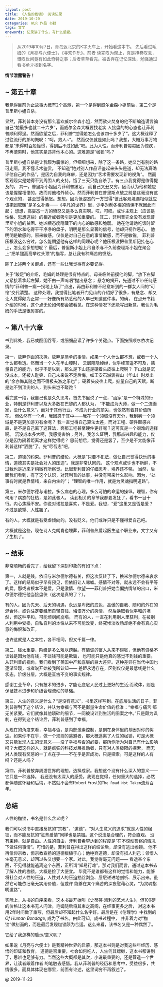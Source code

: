 ```yaml
---
layout: post
title: 《人性的枷锁》 阅读记录 
date: 2019-10-20
categories: WLR 作品 书籍 
tags: 文学
onewords: 记录讲了什么，有什么感受。
---
```

> 从2019年10月7日，青岛返北京的K字火车上，开始看这本书。 先后看过毛姆的《月亮与六便士》，《寻欢作乐》。前者
读完叹为观止，真是掩卷叹息，慨叹世间竟有如此奇特之事；后者草草看完，被丢弃在记忆深处，勉强通过看书单才找到名字。

**情节泄露警告！**

## ~ 第五十章

我觉得目前为止故事大概有2个高潮，第一个是得到威尔金森小姐前后，第二个是普里斯小姐自杀。

显然，菲利普本身没有那么喜欢威尔金森小姐，然而欲火焚身的他不断编造谎言骗自己“她最多也就二十六岁”，而威尔金森大概要找老实
人接盘的的心态也让菲利普顺利得逞。然而欲望之后，菲利普“觉得她怎么也该四十多岁了”。这大概诠释了过往流行的那句慨叹：“呵，男人~”。
然而仅仅就是如此吗？我想，大概万事万物都是“未得时百般憧憬，得到后不过如此”吧。此为人性。而菲利普每每因为愧疚，
不再渣男时，他其实是违背他本心的。这难道是“枷锁”吗？

普里斯小姐自杀是让我颇为震惊的。但细细想来，除了这一条路，她又岂有别的路可走啊。我不懂艺术鉴赏，
不知道“她对别人作品评鉴起来头头是道，却无法真确评估自己的作品”，是因为自我的麻痹，还是因为“艺术需要发现新的视角”。
然而客观现实是她得不到周围人的支持，饿了三天只能自杀了。有三点我觉得是值得提及的。
其一，普里斯小姐因为菲利普跛足，
而自己又丑又穷，因而认为他和她应该是惺惺相惜的，故而对他格外倾心。然而菲利普在普里斯点破之前是丝毫没有这个观点的，
甚至觉得愤怒。想想，因为低姿态的一方觉得"彼此客观境遇相似就应该抱团取暖"是多么朴素——《平凡的世界》里，少平对郝冬梅的情愫不就因此而起；
想想，高姿态一方的愤怒又是多么真实啊。哎，可叹。或许主观上（应该是性格、思想这些）的相近或者吸引是更加重要的。
其二，菲利普完全没有发现普里斯小姐的贫困、她凶横态度隐藏下的内心的敏感和脆弱。
她在他请她吃饭时留下的泪水和吃得干干净净的盘子，明明是那么显著的信号，他却只视作恶心。
他明明是敏感的。原来敏感，仅仅是对自己在意的事情敏感，而不是敏锐。
菲利普压根没这么穷过，怎么能期望他有这样的同理心呢？他压根没把普里斯记挂在心上，怎么会多想想呢？
最后，普里斯小姐上吊自杀与不久前查理斯小姐在聚会上“把羊腿高高举过头顶”的描写，总让我有种痛苦的愤怒。

除了上述两个关键点，还有一些让我觉得有必要记得。

关于“跛足”的介绍，毛姆的处理是很有特点的。母亲临终前摸他的脚，“放下右脚又紧接着拿起左脚，她不由一声呜咽”抛出悬念； 
悬念的揭开，先通过不带任何感情的“菲利普一瘸一拐地上场了”点出，再由菲利普不经意听到的一群女人间的“可怜”交代清楚。
这种处理，我觉得比笔者开门见山的介绍好了很多，有悬念、却又让人觉得颇为正常——好像所有熟悉他的人早已知道这件事。的确，
在点开书籍介绍的时候，这个点无论如何都会被看见。在这种情况下还能写出新意，我认为毛姆的手法是很厉害的。

## ~ 第八十六章

书到此处，我已或囫囵吞枣，或细细品读了许多个关键点。下面按照顺序依次记录。

第一，放弃作画的抉择。放弃是简单的事情，如果一个人什么都不想，或者一个人什么都看透。然而当一个人在半山腰时，
云层隐隐绰绰，似乎峰顶遥不可及，掂量自己的能力，似乎不足以到，那么是下山还是硬着头皮往上爬啊？
下山就是沉没成本，还被人耻笑、自己未来说不定后悔，如王安石游褒禅山（华山）时发出的“余亦悔其随之而不得极夫游之乐也”；
硬着头皮往上爬，掂量自己的天赋，断是达不到顶尖的人，到头来岂不蹉跎？

看完这一段，我自己也是久久思考。首先书里说了一点，“画家”是一个特殊的行业，特别是菲利普以及大多数在巴黎的人都认为，
“不能成为大师，做一个二流画家，没什么意义”。而对于其他行业，不成为行业的顶尖，也依然有着其价值所在。
但依然有一个点，我困惑于其中——我在一个领域没有天分，我到另一个领域是不是更加游刃有余呢？
我一直觉得自己算法太差，而对工程、硬件颇感兴趣，是不是自己离了这算法，奔那工程甚至硬件更好呢？这可真是一个艰难的选择啊。
沉没成本多大啊，我感觉害怕；另外，我怎么证明，我那点兴趣和能力，仅仅是因为隔着距离才这样觉得呢？
思前想后，觉得还是罢了，至少是不太能像菲利普这样“洒脱”了。先“尽吾志”吧。

第二，道德的约束。菲利普的结论，大概是“只要不犯法，做让自己觉得快乐的事情，道德其实是社会对人的压迫”。我是非常认同的。
这个观点或许也不新鲜，不过我也是近来才稍微有所察觉。比起菲利普的仔细思考，境界还不够。
当然，后面我们看到，有了这个认识，对菲利普的处事，并没有带来什么影响。因为，“处事有时就是靠情绪，来自内生的”；
“理智的唯一作用，就是为灵魂指明道路”。

第三，米尔德尔德与诺拉。多么病态的心理，多么可怕的命运的操纵。理智，你有何用？病态的狂热，是如此骇人。
读到相关的章节我都要发狂了，看书一目十行。内心焦躁不安。你说对诺拉是喜欢，不是爱。我想，“爱”这里又是否是爱？
不过是欲望、人性罢了。

有的人，大概就是有受虐倾向的。没有贬义，他们或许只是不懂得爱自己吧。

大概就是这些，现在诗人克朗肖也埋葬，菲利普热爱起医生这个职业来，文字又有了生机了。

## ~ 结束

非常顺畅的看完了，给我留下深刻印象的有如下点：

第一，人就是贱。依旧与米尔德尔德有关，但这次反转了下，换米尔德尔德来哀求了。这样的结局似乎早有预见，但依旧让人唏嘘。感情不对等，就永远不会有平等
的爱。那或者根本不是爱，只是激情、欲望——菲利普把她当偏执情绪的出口，米尔德尔德把他当接盘侠（这次是真的了？）。

有的人，因为先天、后天的境遇，永远是卑微的底色、高傲的自我、随和的外在的混合体，或许注定要经历自轻自贱、悔恨万分的感情，
然后换取看似平和的坦然，但这种平和，可能顷刻间崩塌。
而有的人，一直在利用别人里获利，在被别人利用中受损，自私自利的本性从来不可能改变，终究惨淡收场却绝不会有真心实意的悔恨和改正。

也许这就是人之本性，各不相同，但又千篇一律。

第二，钱太重要，阶级是多么难以跨越。有情调的富人从来不谈钱，但他有资格不谈钱是因为他有钱，不谈钱可能是欺骗，
也可能只是他真的感觉不到钱的重要。从菲利普的视角，我们看到了英国中产和底层的巨大差异。这种差异在当代中国也逐渐显现，或者说开始被我所认知——
差距永远存在，区别仅仅是最低线是什么状态。阶级分层，大概是亘古不变的事实规律。

感谢工业革命，只有技术的进步，才能让底层人民过上更好的生活;而政体，则是保证技术进步和阶级合理流动的基础。

第三，人生的意义是什么？“是没有意义”，书里这样写到。在底层生活的日子，菲利普得到了这个结论，并认为幸福与否不是衡量生命价值的标准：“幸福与痛苦
都无关紧要。它们就像其他琐碎的细节，一同被设计到生活的图案之中。”只是颇为讽刺，在得到这个结论后，菲利普感到了幸福。

从现在的角度来看，幸福与否，是内部激素控制，是刻在身体里的基因对你的奖惩。如果你不在乎，做一个规则的逃避者，那大概逃离了人性的枷锁，可是大概
又只能发现人生的无意义——没了幸福与否的必要，那所作所为对自己有什么影响吗？大概这样的人，就是疯狂的科技发展推动者，只有对人类极限的探索，
而无对人类现有奖惩的一丁点在乎——不在乎是否成功，只是探索。可是这样的人有吗？还是人吗？

第四，菲利普放弃周游世界的理想，选择成家。我想这个没有什么深入的意义——它只是一种选择。
我还没有太深入的感受，我现在觉得，任何重大的选择，必然都伴随这怀疑和后悔，不然就不会有Robert Frost的`The Road Not Taken`流芳百年。

## 总结

人性的枷锁，书名是什么含义呢？ 

我们可以说书中直接反抗的“宗教”，“道德”，“对人生意义的追求”就是人性的枷锁，而不能反抗的“狂热爱情”同样也是禁锢。这个说法是合理的，符合直观。
没有束缚，就是自由。人性的自由，菲利普希望达到的程度是“在不惊动警察的情况下做任何事情”。可惜的是，菲利普在得出这样的结论后，却没有逃出枷锁。
他不再信仰宗教，但宗教宣扬的道德根植于心；他唾弃道德，却没有损人利己；领悟人生毫无意义，却回过头又想要一个家。对此，我觉得毫无问题——
看透某个东西，不见得就能逃离这个东西，正所谓“知易行难”。那对我们而言，通过这本书去了解人性的枷锁，大概是捡了大便宜。
毕竟不是谁都有这样的觉悟和能力，能够将社会对人性的压迫，人性对人的压迫抽丝剥茧、层层递进地剖析、展示出来。虽然它可能依旧毫无实用价值，但或许
能够在某个痛苦的深夜慰藉心灵，“为灵魂指明道路”。

实际上，从书的自序来看，这本书最开始叫《史蒂芬·凯利的艺术人生》，但100磅的价格让这本书无人问津。毛姆随后将其束之高阁，在经事更多之后，
对这本书用2年时间做了重写，但最后却不知起什么名字好。最后是在《伦理学》中找到的*Of Human Bondage*, 成为了书名。由此可知，成书过程中，
并非着力对“枷锁”做刻画的，而是最后发现枷锁颇为合适。这么来看，该书名又是一种偶然了。

它给了我怎样的启示/意义呢？

如果说《月亮与六便士》是我精神世界的启蒙，那这本书则是对我这些年经历、感悟的印证和教育。
道德是否重要，社会如何吃人，人生何其缥缈，这本书都讲到了，思辨也足够有力。当然这些大概都是其次，小说最重要的，还是营造一个世界，让读者跟着作者
的笔触去感悟。我从菲利普的经历和思考中，受益很多，共情很多。而具体体现在哪里，前面有论述，这里词穷不再叙述了。

@ 2019-11-23
